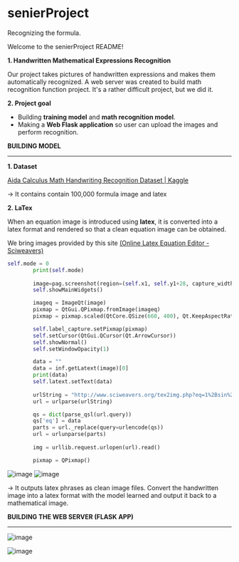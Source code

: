 # senierProject
Recognizing the formula.

Welcome to the senierProject README!

**1. Handwritten Mathematical Expressions Recognition**
     
Our project takes pictures of handwritten expressions and makes them automatically recognized. 
A web server was created to build math recognition function project.
It's a rather difficult project, but we did it.

**2. Project goal**

* Building **training model** and **math recognition model**.
* Making a **Web Flask application** so user can upload the images and perform recognition.

**BUILDING MODEL**
*******

**1. Dataset**

[Aida Calculus Math Handwriting Recognition Dataset | Kaggle](https://www.kaggle.com/aidapearson/ocr-data)

-> It contains contain 100,000 formula image and latex 

**2. LaTex**

When an equation image is introduced using **latex**, it is converted into a latex format and rendered so that a clean equation image can be obtained.

We bring images provided by this site [(Online Latex Equation Editor - Sciweavers)](http://www.sciweavers.org/free-online-latex-equation-editor)

```python
self.mode = 0 
        print(self.mode)
    
        image=pag.screenshot(region=(self.x1, self.y1+28, capture_width, capture_height))       
        self.showMainWidgets()

        imageq = ImageQt(image)
        pixmap = QtGui.QPixmap.fromImage(imageq)
        pixmap = pixmap.scaled(QtCore.QSize(660, 400), Qt.KeepAspectRatio, Qt.SmoothTransformation)

        self.label_capture.setPixmap(pixmap)
        self.setCursor(QtGui.QCursor(Qt.ArrowCursor))      
        self.showNormal()
        self.setWindowOpacity(1)

        data = ""
        data = inf.getLatext(image)[0]
        print(data)  
        self.latext.setText(data)
        
        urlString = "http://www.sciweavers.org/tex2img.php?eq=1%2Bsin%28mc%5E2%29&bc=White&fc=Black&im=jpg&fs=12&ff=arev&edit=0"
        url = urlparse(urlString)

        qs = dict(parse_qsl(url.query))
        qs['eq'] = data
        parts = url._replace(query=urlencode(qs))
        url = urlunparse(parts)
        
        img = urllib.request.urlopen(url).read()

        pixmap = QPixmap()
```
![image](https://user-images.githubusercontent.com/76080523/145786766-a9b52a9a-58b3-42ed-8089-94c94f453302.png)
![image](https://user-images.githubusercontent.com/76080523/145786802-f1ae5108-8889-4c83-b136-ede1a68fc8cc.png)


-> It outputs latex phrases as clean image files.
Convert the handwritten image into a latex format with the model learned and output it back to a mathematical image.


**BUILDING THE WEB SERVER (FLASK APP)**
***
![image](https://user-images.githubusercontent.com/76080523/145774275-e2bbd6d7-3447-41e3-8783-ceb626fe6346.png)

![image](https://user-images.githubusercontent.com/76080523/145787003-b467f80c-ad09-4ac6-a550-a07783516213.png)
